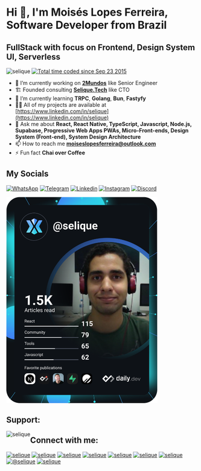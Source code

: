 # Hi 👋, I&#39;m Mois&eacute;s Lopes Ferreira, Software Developer from Brazil
## FullStack with focus on Frontend, Design System UI, Serverless

<p><img alt="selique" src="https://komarev.com/ghpvc/?username=selique&amp;label=Profile%20views&amp;color=0e75b6&amp;style=flat" />
<a href="https://wakatime.com/@b499571d-c337-4047-99a9-d7e3f38e5fcc"><img src="https://wakatime.com/badge/user/b499571d-c337-4047-99a9-d7e3f38e5fcc.svg" alt="Total time coded since Sep 23 2015" /></a>
</p>

- 🔭 I&rsquo;m currently working on [**2Mundos**](https://www.2mundos.com.br/) like Senior Engineer
- 🏗 Founded consulting [**Selique.Tech**](https://www.linkedin.com/company/selique-tech) like CTO
- 🌱 I&rsquo;m currently learning **TRPC**, **Golang**, **Bun**, **Fastyfy**
- 👨&zwj;💻 All of my projects are available at [https://www.linkedin.com/in/selique](https://www.linkedin.com/in/selique) 
- 💬 Ask me about **React, React Native, TypeScript, Javascript, Node.js, Supabase, Progressive Web Apps PWAs, Micro-Front-ends, Design System (Front-end), System Design Architecture** 
- 📫 How to reach me **moiseslopesferreira@outlook.com** 
- ⚡ Fun fact **Chai over Coffee**</p>
<p>

## My Socials

[![WhatsApp](https://img.shields.io/badge/WhatsApp-25D366?style=for-the-badge&logo=whatsapp&logoColor=white)](https://wa.me/5511953636909)
[![Telegram](https://img.shields.io/badge/Telegram-2CA5E0?style=for-the-badge&logo=telegram&logoColor=white)](https://t.me/selique)
[![Linkedin](https://img.shields.io/badge/LinkedIn-0077B5?style=for-the-badge&logo=linkedin&logoColor=white)](https://www.linkedin.com/in/selique)
[![Instagram](https://img.shields.io/badge/Instagram-E4405F?style=for-the-badge&logo=instagram&logoColor=white)](https://www.instagram.com/selique/)
[![Discord](https://img.shields.io/badge/Discord-7289DA?style=for-the-badge&logo=discord&logoColor=white)](https://discordapp.com/users/252147296685391872/)

<a href="https://app.daily.dev/selique"><img src="https://github.com/selique/selique/blob/master/devcard.svg" width="400" alt="Moises lopes ferreira's Dev Card"/></a>

## Support:

<p><a href="https://www.buymeacoffee.com/selique"><img alt="selique" src="https://cdn.buymeacoffee.com/buttons/v2/default-yellow.png" style="float:left;" /></a></p>

## Connect with me:

<p><a href="https://codepen.io/selique" target="blank"><img alt="selique" src="https://cdn.jsdelivr.net/npm/simple-icons@3.0.1/icons/codepen.svg" width="40" height="40" /></a> <a href="https://dev.to/selique" target="blank"><img alt="selique" src="https://cdn.jsdelivr.net/npm/simple-icons@3.0.1/icons/dev-dot-to.svg" width="40" height="40" /></a> <a href="https://linkedin.com/in/selique" target="blank"><img alt="selique" src="https://cdn.jsdelivr.net/npm/simple-icons@3.0.1/icons/linkedin.svg" width="40" height="40" /></a> <a href="https://codesandbox.com/selique" target="blank"><img alt="selique" src="https://cdn.jsdelivr.net/npm/simple-icons@3.0.1/icons/codesandbox.svg" width="40" height="40" /></a> <a href="https://fb.com/selique" target="blank"><img alt="selique" src="https://cdn.jsdelivr.net/npm/simple-icons@3.0.1/icons/facebook.svg" width="40" height="40" /></a> <a href="https://instagram.com/selique" target="blank"><img alt="selique" src="https://cdn.jsdelivr.net/npm/simple-icons@3.0.1/icons/instagram.svg" width="40" height="40" /></a> <a href="https://www.behance.net/selique" target="blank"><img alt="selique" src="https://cdn.jsdelivr.net/npm/simple-icons@3.0.1/icons/behance.svg" width="40" height="40" /></a> <a href="https://medium.com/@selique" target="blank"><img alt="@selique" src="https://cdn.jsdelivr.net/npm/simple-icons@3.0.1/icons/medium.svg" width="40" height="40" /></a> <a href="https://www.hackerrank.com/selique" target="blank"><img alt="selique" src="https://cdn.jsdelivr.net/npm/simple-icons@3.0.1/icons/hackerrank.svg" width="40" height="40" /></a></p>


